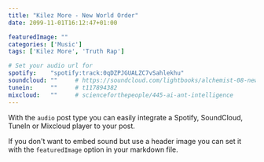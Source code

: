 ```yaml
---
title: "Kilez More - New World Order"
date: 2099-11-01T16:12:47+01:00

featuredImage: ""
categories: ['Music']
tags: ['Kilez More', 'Truth Rap']

# Set your audio url for
spotify:    "spotify:track:0qDZPJGUALZC7vSahlekhu"
soundcloud: ""     # https://soundcloud.com/lightbooks/alchemist-08-new-world-order-snip
tunein:     ""     # t117894382
mixcloud:   ""     # scienceforthepeople/445-ai-ant-intelligence
---
```


With the `audio` post type you can easily integrate a Spotify, SoundCloud, TuneIn or Mixcloud player to your post.

If you don't want to embed sound but use a header image you can set it with the `featuredImage` option in your markdown file.
